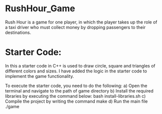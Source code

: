 # RushHour_Game
Rush Hour is a game for one player, in which the player takes up the role of a taxi driver who must collect money by dropping passengers to their destinations. 

# Starter Code:
In this a starter code in C++ is used to draw circle, square and triangles of
different colors and sizes. I have added the logic in the starter code to implement the game functionality.

To execute the starter code, you need to do the following:
a) Open the terminal and navigate to the path of game directory
b) Install the required libraries by executing the command below:
bash install-libraries.sh
c) Compile the project by writing the command
make
d) Run the main file
./game

